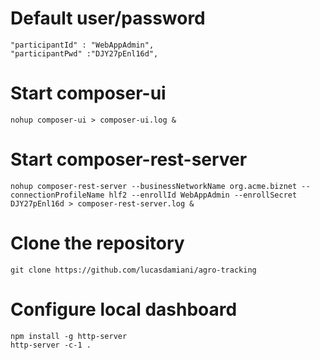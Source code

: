 # Default user/password
```
"participantId" : "WebAppAdmin",
"participantPwd" :"DJY27pEnl16d",
```

# Start composer-ui
```
nohup composer-ui > composer-ui.log &
```

# Start composer-rest-server
```
nohup composer-rest-server --businessNetworkName org.acme.biznet --connectionProfileName hlf2 --enrollId WebAppAdmin --enrollSecret DJY27pEnl16d > composer-rest-server.log &
```

# Clone the repository
```
git clone https://github.com/lucasdamiani/agro-tracking
```

# Configure local dashboard
```
npm install -g http-server
http-server -c-1 .
```

